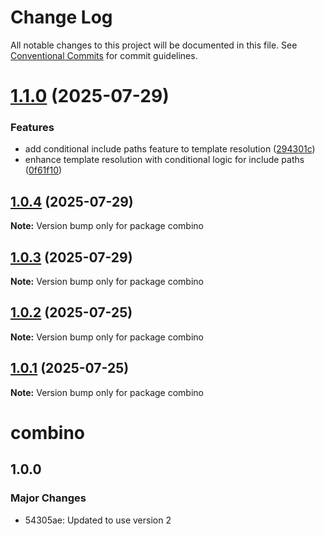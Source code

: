 # Change Log

All notable changes to this project will be documented in this file.
See [Conventional Commits](https://conventionalcommits.org) for commit guidelines.

# [1.1.0](https://github.com/gavinmcfarland/combino/compare/v1.0.4...v1.1.0) (2025-07-29)

### Features

- add conditional include paths feature to template resolution ([294301c](https://github.com/gavinmcfarland/combino/commit/294301cf142d602643f29ae6a21db3f6c6e89615))
- enhance template resolution with conditional logic for include paths ([0f61f10](https://github.com/gavinmcfarland/combino/commit/0f61f10b97b0e66e04607c41affbbde37fc5027e))

## [1.0.4](https://github.com/gavinmcfarland/combino/compare/v1.0.3...v1.0.4) (2025-07-29)

**Note:** Version bump only for package combino

## [1.0.3](https://github.com/gavinmcfarland/combino/compare/v1.0.2...v1.0.3) (2025-07-29)

**Note:** Version bump only for package combino

## [1.0.2](https://github.com/gavinmcfarland/combino/compare/v1.0.1...v1.0.2) (2025-07-25)

**Note:** Version bump only for package combino

## [1.0.1](https://github.com/gavinmcfarland/combino/compare/v0.1.14...v1.0.1) (2025-07-25)

**Note:** Version bump only for package combino

# combino

## 1.0.0

### Major Changes

- 54305ae: Updated to use version 2
